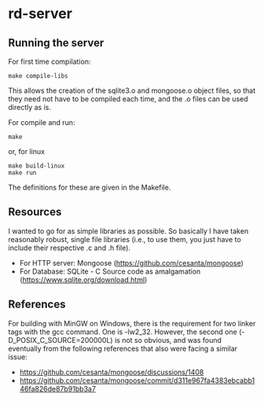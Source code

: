 # rd-server

## Running the server

For first time compilation:

```
make compile-libs
```

This allows the creation of the sqlite3.o and mongoose.o object files, so that they need not have to be compiled each time, and the .o files can be used directly as is.

For compile and run:

```
make
```

or, for linux

```
make build-linux
make run
```

The definitions for these are given in the Makefile.

## Resources

I wanted to go for as simple libraries as possible. So basically I have taken reasonably robust, single file libraries (i.e., to use them, you just have to include their respective .c and .h file).

- For HTTP server: Mongoose (https://github.com/cesanta/mongoose)
- For Database: SQLite - C Source code as amalgamation (https://www.sqlite.org/download.html)

## References

For building with MinGW on Windows, there is the requirement for two linker tags with the gcc command. One is -lw2\_32.
However, the second one (-D\_POSIX\_C\_SOURCE=200000L) is not so obvious, and was found eventually from the following references that also were facing a similar issue:

- https://github.com/cesanta/mongoose/discussions/1408
- https://github.com/cesanta/mongoose/commit/d311e967fa4383ebcabb146fa826de87b91bb3a7
